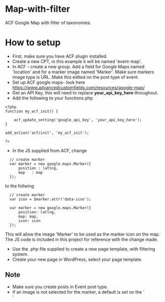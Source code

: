 # Map-with-filter
ACF Google Map with filter of taxonomies.

# How to setup
* First, make sure you have ACF plugin installed.
* Create a new CPT, in this example it will be named 'event-map'.
* In ACF - create a new group. Add a field for Google Maps named 'location' and for a marker image named 'Marker'. Make sure markers image type is URL. Make this edited on the post type of event.
* Set up ACF google maps- look here  https://www.advancedcustomfields.com/resources/google-map/
* Get an API Key, this will need to replace **your_api_key_here** throughout.
* Add the following to your functions.php
```
<?php 
function my_acf_init() {
	
	acf_update_setting('google_api_key', 'your_api_key_here');
}

add_action('acf/init', 'my_acf_init');

?>
```
* In the JS supplied from ACF, change 
```
  // create marker
  var marker = new google.maps.Marker({
      position : latlng,
      map	: map
  });
```
to the follwing
```
  // create marker
  var icon = $marker.attr('data-icon');

  var marker = new google.maps.Marker({
      position: latlng,
      map: map,
      icon: icon
  });

```
This will allow the image 'Marker' to be used as the marker icon on the map. The JS code is included in this project for reference with the change made.

* Use the .php file supplied to create a new page template, with filtering system.
* Create your new page in WordPress, select your page template.

## Note
* Make sure you create posts in Event post type.
* If an image is not selected for the marker, a default is set on the '<div class="marker">'
